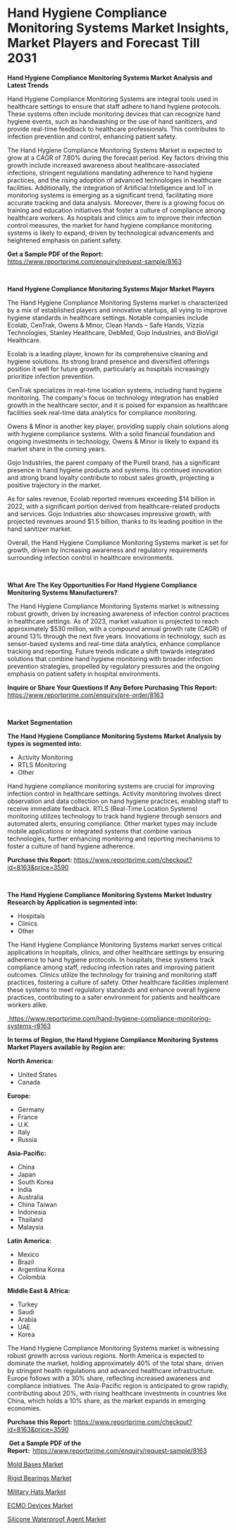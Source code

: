 <p><h1>Hand Hygiene Compliance Monitoring Systems Market Insights, Market Players and Forecast Till 2031</h1></p><p><strong>Hand Hygiene Compliance Monitoring Systems Market Analysis and Latest Trends</strong></p>
<p><p>Hand Hygiene Compliance Monitoring Systems are integral tools used in healthcare settings to ensure that staff adhere to hand hygiene protocols. These systems often include monitoring devices that can recognize hand hygiene events, such as handwashing or the use of hand sanitizers, and provide real-time feedback to healthcare professionals. This contributes to infection prevention and control, enhancing patient safety.</p><p>The Hand Hygiene Compliance Monitoring Systems Market is expected to grow at a CAGR of 7.80% during the forecast period. Key factors driving this growth include increased awareness about healthcare-associated infections, stringent regulations mandating adherence to hand hygiene practices, and the rising adoption of advanced technologies in healthcare facilities. Additionally, the integration of Artificial Intelligence and IoT in monitoring systems is emerging as a significant trend, facilitating more accurate tracking and data analysis. Moreover, there is a growing focus on training and education initiatives that foster a culture of compliance among healthcare workers. As hospitals and clinics aim to improve their infection control measures, the market for hand hygiene compliance monitoring systems is likely to expand, driven by technological advancements and heightened emphasis on patient safety.</p></p>
<p><strong>Get a Sample PDF of the Report:&nbsp;</strong> <a href="https://www.reportprime.com/enquiry/request-sample/8163">https://www.reportprime.com/enquiry/request-sample/8163</a></p>
<p>&nbsp;</p>
<p><strong>Hand Hygiene Compliance Monitoring Systems Major Market Players</strong></p>
<p><p>The Hand Hygiene Compliance Monitoring Systems market is characterized by a mix of established players and innovative startups, all vying to improve hygiene standards in healthcare settings. Notable companies include Ecolab, CenTrak, Owens & Minor, Clean Hands – Safe Hands, Vizzia Technologies, Stanley Healthcare, DebMed, Gojo Industries, and BioVigil Healthcare. </p><p>Ecolab is a leading player, known for its comprehensive cleaning and hygiene solutions. Its strong brand presence and diversified offerings position it well for future growth, particularly as hospitals increasingly prioritize infection prevention.</p><p>CenTrak specializes in real-time location systems, including hand hygiene monitoring. The company's focus on technology integration has enabled growth in the healthcare sector, and it is poised for expansion as healthcare facilities seek real-time data analytics for compliance monitoring.</p><p>Owens & Minor is another key player, providing supply chain solutions along with hygiene compliance systems. With a solid financial foundation and ongoing investments in technology, Owens & Minor is likely to expand its market share in the coming years.</p><p>Gojo Industries, the parent company of the Purell brand, has a significant presence in hand hygiene products and systems. Its continued innovation and strong brand loyalty contribute to robust sales growth, projecting a positive trajectory in the market.</p><p>As for sales revenue, Ecolab reported revenues exceeding $14 billion in 2022, with a significant portion derived from healthcare-related products and services. Gojo Industries also showcases impressive growth, with projected revenues around $1.5 billion, thanks to its leading position in the hand sanitizer market.</p><p>Overall, the Hand Hygiene Compliance Monitoring Systems market is set for growth, driven by increasing awareness and regulatory requirements surrounding infection control in healthcare environments.</p></p>
<p>&nbsp;</p>
<p><strong>What Are The Key Opportunities For Hand Hygiene Compliance Monitoring Systems Manufacturers?</strong></p>
<p><p>The Hand Hygiene Compliance Monitoring Systems market is witnessing robust growth, driven by increasing awareness of infection control practices in healthcare settings. As of 2023, market valuation is projected to reach approximately $530 million, with a compound annual growth rate (CAGR) of around 13% through the next five years. Innovations in technology, such as sensor-based systems and real-time data analytics, enhance compliance tracking and reporting. Future trends indicate a shift towards integrated solutions that combine hand hygiene monitoring with broader infection prevention strategies, propelled by regulatory pressures and the ongoing emphasis on patient safety in hospital environments.</p></p>
<p><strong>Inquire or Share Your Questions If Any Before Purchasing This Report:</strong> <a href="https://www.reportprime.com/enquiry/pre-order/8163">https://www.reportprime.com/enquiry/pre-order/8163</a></p>
<p>&nbsp;</p>
<p><strong>Market Segmentation</strong></p>
<p><strong>The Hand Hygiene Compliance Monitoring Systems Market Analysis by types is segmented into:</strong></p>
<p><ul><li>Activity Monitoring</li><li>RTLS Monitoring</li><li>Other</li></ul></p>
<p><p>Hand hygiene compliance monitoring systems are crucial for improving infection control in healthcare settings. Activity monitoring involves direct observation and data collection on hand hygiene practices, enabling staff to receive immediate feedback. RTLS (Real-Time Location Systems) monitoring utilizes technology to track hand hygiene through sensors and automated alerts, ensuring compliance. Other market types may include mobile applications or integrated systems that combine various technologies, further enhancing monitoring and reporting mechanisms to foster a culture of hand hygiene adherence.</p></p>
<p><strong>Purchase this Report:&nbsp;</strong><a href="https://www.reportprime.com/checkout?id=8163&price=3590">https://www.reportprime.com/checkout?id=8163&price=3590</a></p>
<p>&nbsp;</p>
<p><strong>The Hand Hygiene Compliance Monitoring Systems Market Industry Research by Application is segmented into:</strong></p>
<p><ul><li>Hospitals</li><li>Clinics</li><li>Other</li></ul></p>
<p><p>The Hand Hygiene Compliance Monitoring Systems market serves critical applications in hospitals, clinics, and other healthcare settings by ensuring adherence to hand hygiene protocols. In hospitals, these systems track compliance among staff, reducing infection rates and improving patient outcomes. Clinics utilize the technology for training and monitoring staff practices, fostering a culture of safety. Other healthcare facilities implement these systems to meet regulatory standards and enhance overall hygiene practices, contributing to a safer environment for patients and healthcare workers alike.</p></p>
<p><a href="https://www.reportprime.com/hand-hygiene-compliance-monitoring-systems-r8163">&nbsp;https://www.reportprime.com/hand-hygiene-compliance-monitoring-systems-r8163</a></p>
<p><strong>In terms of Region, the Hand Hygiene Compliance Monitoring Systems Market Players available by Region are:</strong></p>
<p>
    <p> <strong> North America: </strong>
        <ul>
            <li>United States</li>
            <li>Canada</li>
        </ul>
        </p> 
    <p> <strong> Europe: </strong>
        <ul>
            <li>Germany</li>
            <li>France</li>
            <li>U.K.</li>
            <li>Italy</li>
            <li>Russia</li>
        </ul>
        </p> 
    <p> <strong> Asia-Pacific: </strong>
        <ul>
            <li>China</li>
            <li>Japan</li>
            <li>South Korea</li>
            <li>India</li>
            <li>Australia</li>
            <li>China Taiwan</li>
            <li>Indonesia</li>
            <li>Thailand</li>
            <li>Malaysia</li>
        </ul>
        </p> 
    <p> <strong> Latin America: </strong>
        <ul>
            <li>Mexico</li>
            <li>Brazil</li>
            <li>Argentina Korea</li>
            <li>Colombia</li>
        </ul>
        </p> 
    <p> <strong> Middle East & Africa: </strong>
        <ul>
            <li>Turkey</li>
            <li>Saudi</li>
            <li>Arabia</li>
            <li>UAE</li>
            <li>Korea</li>
        </ul>
    </p>
    </p>
<p><p>The Hand Hygiene Compliance Monitoring Systems market is witnessing robust growth across various regions. North America is expected to dominate the market, holding approximately 40% of the total share, driven by stringent health regulations and advanced healthcare infrastructure. Europe follows with a 30% share, reflecting increased awareness and compliance initiatives. The Asia-Pacific region is anticipated to grow rapidly, contributing about 20%, with rising healthcare investments in countries like China, which holds a 10% share, as the market expands in emerging economies.</p></p>
<p><strong>Purchase this Report: </strong><a href="https://www.reportprime.com/checkout?id=8163&price=3590">https://www.reportprime.com/checkout?id=8163&price=3590</a></p>
<p>&nbsp;<strong>Get a Sample PDF of the Report:&nbsp;&nbsp;</strong><a href="https://www.reportprime.com/enquiry/request-sample/8163">https://www.reportprime.com/enquiry/request-sample/8163</a></p>
<p><strong></strong></p>
<p><p><a href="https://issuu.com/reportprime-2/docs/mold-bases-market-size-2030.pptx_30e85e1ee2521b">Mold Bases Market</a></p><p><a href="https://issuu.com/reportprime-2/docs/rigid-bearings-market-size-2030.ppt_5a48f9447d718e">Rigid Bearings Market</a></p><p><a href="https://www.linkedin.com/pulse/what-influencing-future-military-hats-market-insights-7spmc?trackingId=a%2FtS2DDCSNC71M7jYFFzRw%3D%3D">Military Hats Market</a></p><p><a href="https://github.com/WillieWoodard/Market-Research-Report-List-6/blob/main/ecmo-devices-market.md">ECMO Devices Market</a></p><p><a href="https://medium.com/@anggimontokjleb_6541/silicone-waterproof-agent-market-size-is-growing-at-cagr-of-5-8-6251572f867b">Silicone Waterproof Agent Market</a></p></p>